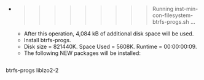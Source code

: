 * >>>>>>>>> Running inst-min-con-filesystem-btrfs-progs.sh ...
  * After this operation, 4,084 kB of additional disk space will be used.
  * Install btrfs-progs.
  * Disk size = 821440K. Space Used = 5608K. Runtime = 00:00:00:09.
  * The following NEW packages will be installed:
  ```bash
btrfs-progs liblzo2-2
  ```
